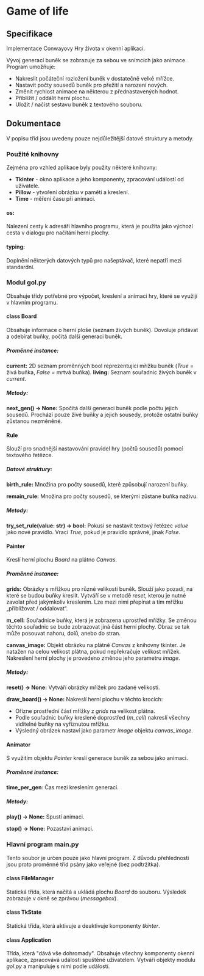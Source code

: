 # Game of life

## Specifikace

Implementace Conwayovy Hry života v okenní aplikaci.

Vývoj generací buněk se zobrazuje za sebou ve snímcích jako animace.
Program umožňuje:
- Nakreslit počáteční rozložení buněk v dostatečně velké mřížce.
- Nastavit počty sousedů buněk pro přežití a narození nových.
- Změnit rychlost animace na některou z přednastavených hodnot.
- Přiblížit / oddálit herní plochu.
- Uložit / načíst sestavu buněk z textového souboru.

## Dokumentace
V popisu tříd jsou uvedeny pouze nejdůležitější datové struktury a metody.

### Použité knihovny
Zejména pro vzhled aplikace byly použity některé knihovny:
- **Tkinter** - okno aplikace a jeho komponenty, zpracování událostí od uživatele.
- **Pillow** - ytvoření obrázku v paměti a kreslení.
- **Time** - měření času při animaci.

#### os:
Nalezení cesty k adresáři hlavního programu, která je použita jako výchozí cesta v dialogu pro načítání herní plochy.

#### typing:
Doplnění některých datových typů pro našeptávač, které nepatří mezi standardní.

### Modul gol.py
Obsahuje třídy potřebné pro výpočet, kreslení a animaci hry, které se využijí v hlavním programu.

#### class Board
Obsahuje informace o herní ploše (seznam živých buněk).
Dovoluje přidávat a odebírat buňky, počítá další generaci buněk.

##### Proměnné instance:
**current:**
2D seznam proměnných bool reprezentující mřížku buněk (*True* = živá buňka, *False* = mrtvá buňka).
**living:**
Seznam souřadnic živých buněk v *current*.

##### Metody:
**next_gen() -> None:**
Spočítá další generaci buněk podle počtu jejich sousedů.
Prochází pouze živé buňky a jejich sousedy, protože ostatní buňky zůstanou nezměněné.

#### Rule
Slouží pro snadnější nastavování pravidel hry (počtů sousedů) pomocí textového řetězce.

##### Datové struktury:
**birth_rule:**
Množina pro počty sousedů, které způsobují narození buňky.

**remain_rule:**
Množina pro počty sousedů, se kterými zůstane buňka naživu.

##### Metody:
**try_set_rule(value: str) → bool:**
Pokusí se nastavit textový řetězec *value* jako nové pravidlo.
Vrací *True*, pokud je pravidlo správné, jinak *False*.

#### Painter
Kreslí herní plochu *Board* na plátno *Canvas*.

##### Proměnné instance:
**grids:**
Obrázky s mřížkou pro různé velikosti buněk. Slouží jako pozadí, na které se budou buňky kreslit. 
Vytváří se v metodě *reset*, kterou je nutné zavolat před jakýmkoliv kreslením.
Lze mezi nimi přepínat a tím mřížku „přibližovat / oddalovat“.

**m_cell:**
Souřadnice buňky, která je zobrazena uprostřed mřížky.
Se změnou těchto souřadnic se bude zobrazovat jiná část herní plochy. Obraz se tak může posouvat nahoru, dolů, anebo do stran.

**canvas_image:**
Objekt obrázku na plátně *Canvas* z knihovny tkinter.
Je natažen na celou velikost plátna, pokud nepřekračuje velikost mřížek.
Nakreslení herní plochy je provedeno změnou jeho parametru *image*.

##### Metody:
**reset() -> None:**
Vytváří obrázky mřížek pro zadané velikosti.

**draw_board() -> None:**
Nakreslí herní plochu v těchto krocích:
- Ořízne prostřední část mřížky z *grids* na velikost plátna. 
- Podle souřadnic buňky kreslené doprostřed (*m_cell*) nakreslí všechny viditelné buňky na vyříznutou mřížku.
- Výsledný obrázek nastaví jako parametr *image* objektu *canvas_image*.

#### Animator
S využitím objektu *Painter* kreslí generace buněk za sebou jako animaci.

##### Proměnné instance:
**time_per_gen**:
Čas mezi kreslením generací.

##### Metody:
**play() -> None:**
Spustí animaci.

**stop() -> None:**
Pozastaví animaci.

### Hlavní program main.py
Tento soubor je určen pouze jako hlavní program.
Z důvodu přehlednosti jsou proto proměnné tříd psány jako veřejné (bez podtržítka).

#### class FileManager
Statická třída, která načítá a ukládá plochu *Board* do souboru.
Výsledek zobrazuje v okně se zprávou (*messagebox*).

#### class TkState
Statická třída, která aktivuje a deaktivuje komponenty *tkinter*.

#### class Application
Třída, která "dává vše dohromady".
Obsahuje všechny komponenty okenní aplikace, zpracovává události spuštěné uživatelem.
Vytváří objekty modulu *gol.py* a manipuluje s nimi podle událostí.


